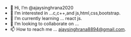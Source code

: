 - 👋 Hi, I’m @ajaysinghrana2020
- 👀 I’m interested in ...c,c++,and js,html,css,bootstrap.
- 🌱 I’m currently learning ... react js.
- 💞️ I’m looking to collaborate on ...
- 📫 How to reach me ... ajaysinghrana8894@gmail.com.

<!---
ajaysinghrana2020/ajaysinghrana2020 is a ✨ special ✨ repository because its `README.md` (this file) appears on your GitHub profile.
You can click the Preview link to take a look at your changes.
--->
